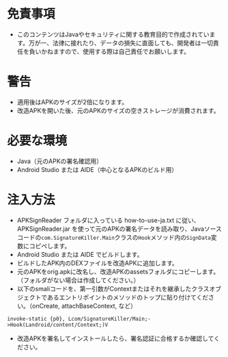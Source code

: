 # 免責事項
- このコンテンツはJavaやセキュリティに関する教育目的で作成されています。万が一、法律に接れたり、データの損失に直面しても、開発者は一切責任を負いかねますので、使用する際は自己責任でお願いします。

# 警告
- 適用後はAPKのサイズが2倍になります。
- 改造APKを開いた後、元のAPKのサイズの空きストレージが消費されます。

# 必要な環境
- Java（元のAPKの署名確認用）
- Android Studio または AIDE（中心となるAPKのビルド用）

# 注入方法
- APKSignReader フォルダに入っている how-to-use-ja.txt に従い、APKSignReader.jar を使って元のAPKの署名データを読み取り、Javaソースコードの`com.SignatureKiller.Main`クラスの`Hook`メソッド内の`SignData`変数にコピペします。
- Android Studio または AIDE でビルドします。
- ビルドしたAPK内のDEXファイルを改造APKに追加します。
- 元のAPKをorig.apkに改名し、改造APKのassetsフォルダにコピーします。（フォルダがない場合は作成してください。）
- 以下のsmaliコードを、第一引数がContextまたはそれを継承したクラスオブジェクトであるエントリポイントのメソッドのトップに貼り付けてください。（onCreate, attachBaseContext, など）
```smali
invoke-static {p0}, Lcom/SignatureKiller/Main;->Hook(Landroid/content/Context;)V
````
- 改造APKを署名してインストールしたら、署名認証に合格するか確認してください。
